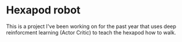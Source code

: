 # Hexapod robot

This is a project I've been working on for the past year that uses deep reinforcment learning (Actor Critic) to teach the hexapod how to walk. 
